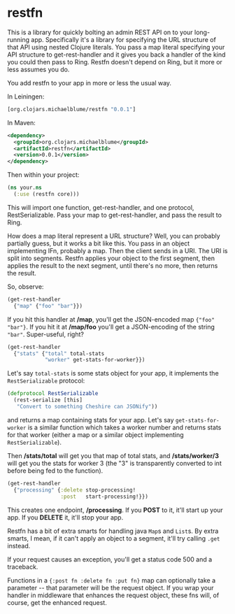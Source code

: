 restfn
======

This is a library for quickly bolting an admin REST API on to your long-running
app. Specifically it's a library for specifying the URL structure of that API
using nested Clojure literals. You pass a map literal specifying your API
structure to get-rest-handler and it gives you back a handler of the kind you
could then pass to Ring. Restfn doesn't depend on Ring, but it more or less
assumes you do.

You add restfn to your app in more or less the usual way.

In Leiningen:

```clj
[org.clojars.michaelblume/restfn "0.0.1"]
```

In Maven:

```xml
<dependency>
  <groupId>org.clojars.michaelblume</groupId>
  <artifactId>restfn</artifactId>
  <version>0.0.1</version>
</dependency>
```

Then within your project:

```clj
(ns your.ns
  (:use (restfn core)))
```

This will import one function, get-rest-handler, and one protocol,
RestSerializable. Pass your map to get-rest-handler, and pass the result to
Ring.

How does a map literal represent a URL structure? Well, you can probably
partially guess, but it works a bit like this. You pass in an object
implementing IFn, probably a map. Then the client sends in a URI. The URI is
split into segments. Restfn applies your object to the first segment, then
applies the result to the next segment, until there's no more, then returns the
result.

So, observe:

```clj
(get-rest-handler
  {"map" {"foo" "bar"}})
```

If you hit this handler at **/map**, you'll get the JSON-encoded map
```{"foo" "bar"}```.  If you hit it at **/map/foo** you'll get a JSON-encoding
of the string ```"bar"```.  Super-useful, right?

```clj
(get-rest-handler
  {"stats" {"total" total-stats
            "worker" get-stats-for-worker}})
```

Let's say ```total-stats``` is some stats object for your app, it implements the
```RestSerializable``` protocol:

```clj
(defprotocol RestSerializable
  (rest-serialize [this]
   "Convert to something Cheshire can JSONify"))
```

and returns a map containing stats for your app. Let's say
```get-stats-for-worker``` is a similar function which takes a worker number
and returns stats for that worker (either a map or a similar object
implementing ```RestSerializable```).

Then **/stats/total** will get you that map of total stats, and
**/stats/worker/3** will get you the stats for worker 3 (the "3" is
transparently converted to int before being fed to the function).

```clj
(get-rest-handler
  {"processing" {:delete stop-processing!
                 :post   start-processing!}})
```

This creates one endpoint, **/processing**. If you **POST** to it, it'll start
up your app. If you **DELETE** it, it'll stop your app.

Restfn has a bit of extra smarts for handling java ```Map```s and ```List```s.
By extra smarts, I mean, if it can't apply an object to a segment, it'll try
calling ```.get``` instead.

If your request causes an exception, you'll get a status code 500 and a
traceback.

Functions in a ```{:post fn :delete fn :put fn}``` map can optionally take a
parameter -- that parameter will be the request object. If you wrap your
handler in middleware that enhances the request object, these fns will, of
course, get the enhanced request.
